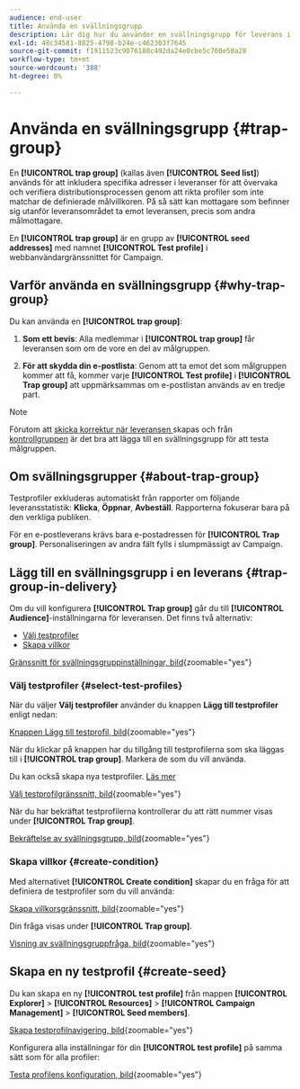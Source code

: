 ```yaml
---
audience: end-user
title: Använda en svällningsgrupp
description: Lär dig hur du använder en svällningsgrupp för leverans i gränssnittet för Campaign-webben
exl-id: 48c34581-8825-4798-b24e-c462303f7645
source-git-commit: f1911523c9076188c492da24e0cbe5c760e58a28
workflow-type: tm+mt
source-wordcount: '388'
ht-degree: 0%

---
```


# Använda en svällningsgrupp {#trap-group}

En **[!UICONTROL trap group]** (kallas även **[!UICONTROL Seed list]**) används för att inkludera specifika adresser i leveranser för att övervaka och verifiera distributionsprocessen genom att rikta profiler som inte matchar de definierade målvillkoren. På så sätt kan mottagare som befinner sig utanför leveransområdet ta emot leveransen, precis som andra målmottagare.

En **[!UICONTROL trap group]** är en grupp av **[!UICONTROL seed addresses]** med namnet **[!UICONTROL Test profile]** i webbanvändargränssnittet för Campaign.

## Varför använda en svällningsgrupp {#why-trap-group}

Du kan använda en **[!UICONTROL trap group]**:

1. **Som ett bevis**: Alla medlemmar i **[!UICONTROL trap group]** får leveransen som om de vore en del av målgruppen.

1. **För att skydda din e-postlista**: Genom att ta emot det som målgruppen kommer att få, kommer varje **[!UICONTROL Test profile]** i **[!UICONTROL Trap group]** att uppmärksammas om e-postlistan används av en tredje part.

>[!NOTE]
>
>Förutom att [skicka korrektur när leveransen ](../email/create-email.md#preview-test) skapas och från [kontrollgruppen](control-group.md) är det bra att lägga till en svällningsgrupp för att testa målgruppen.

## Om svällningsgrupper {#about-trap-group}

Testprofiler exkluderas automatiskt från rapporter om följande leveransstatistik: **Klicka**, **Öppnar**, **Avbeställ**. Rapporterna fokuserar bara på den verkliga publiken.

För en e-postleverans krävs bara e-postadressen för **[!UICONTROL Trap group]**. Personaliseringen av andra fält fylls i slumpmässigt av Campaign.

## Lägg till en svällningsgrupp i en leverans {#trap-group-in-delivery}

Om du vill konfigurera **[!UICONTROL Trap group]** går du till **[!UICONTROL Audience]**-inställningarna för leveransen. Det finns två alternativ:

* [Välj testprofiler](#select-test-profiles)
* [Skapa villkor](#create-condition)

[Gränssnitt för svällningsgruppinställningar, bild](assets/trap-group.png){zoomable="yes"}

### Välj testprofiler {#select-test-profiles}

När du väljer **Välj testprofiler** använder du knappen **Lägg till testprofiler** enligt nedan:

[Knappen Lägg till testprofil, bild](assets/trap-no-test-profile.png){zoomable="yes"}

När du klickar på knappen har du tillgång till testprofilerna som ska läggas till i **[!UICONTROL trap group]**. Markera de som du vill använda.

Du kan också skapa nya testprofiler. [Läs mer](#create-seed)

[Välj testprofilgränssnitt, bild](assets/trap-select-test-profiles.png){zoomable="yes"}

När du har bekräftat testprofilerna kontrollerar du att rätt nummer visas under **[!UICONTROL Trap group]**.

[Bekräftelse av svällningsgrupp, bild](assets/trap-check.png){zoomable="yes"}

### Skapa villkor {#create-condition}

Med alternativet **[!UICONTROL Create condition]** skapar du en fråga för att definiera de testprofiler som du vill använda:

[Skapa villkorsgränssnitt, bild](assets/trap-create-condition.png){zoomable="yes"}

Din fråga visas under **[!UICONTROL Trap group]**.

[Visning av svällningsgruppfråga, bild](assets/trap-custom.png){zoomable="yes"}

## Skapa en ny testprofil {#create-seed}

Du kan skapa en ny **[!UICONTROL test profile]** från mappen **[!UICONTROL Explorer]** > **[!UICONTROL Resources]** > **[!UICONTROL Campaign Management]** > **[!UICONTROL Seed members]**.

[Skapa testprofilnavigering, bild](assets/trap-create.png){zoomable="yes"}

Konfigurera alla inställningar för din **[!UICONTROL test profile]** på samma sätt som för alla profiler:

[Testa profilens konfiguration, bild](assets/trap-create-contact.png){zoomable="yes"}